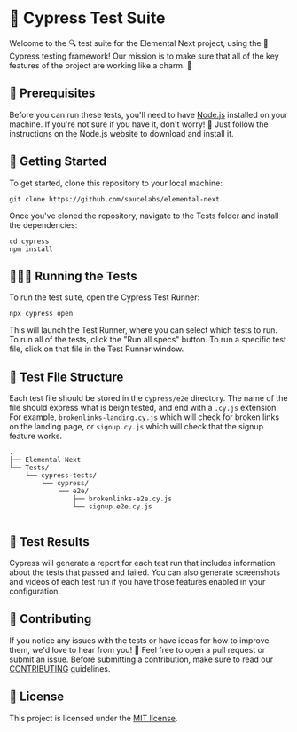 # 🚀 Cypress Test Suite

Welcome to the 🔍 test suite for the Elemental Next project, using the 🌲 Cypress testing framework! Our mission is to make sure that all of the key features of the project are working like a charm. 💪

## 📜 Prerequisites

Before you can run these tests, you'll need to have [Node.js](https://nodejs.org/en/) installed on your machine. If you're not sure if you have it, don't worry! 🤔 Just follow the instructions on the Node.js website to download and install it.

## 🚀 Getting Started

To get started, clone this repository to your local machine:

```
git clone https://github.com/saucelabs/elemental-next
```

Once you've cloned the repository, navigate to the Tests folder and install the dependencies:

```
cd cypress
npm install
```

## 🏃🏽‍♀️ Running the Tests

To run the test suite, open the Cypress Test Runner:

```
npx cypress open
```

This will launch the Test Runner, where you can select which tests to run. To run all of the tests, click the "Run all specs" button. To run a specific test file, click on that file in the Test Runner window.

## 📄 Test File Structure

Each test file should be stored in the `cypress/e2e` directory. The name of the file should express what is beign tested, and end with a `.cy.js` extension. For example, `brokenlinks-landing.cy.js` which will check for broken links on the landing page, or `signup.cy.js` which will check that the signup feature works.

```
.
├── Elemental Next
└── Tests/
    └── cypress-tests/
        └── cypress/
            └── e2e/
                ├── brokenlinks-e2e.cy.js
                └── signup.e2e.cy.js
                
```

## 🎉 Test Results

Cypress will generate a report for each test run that includes information about the tests that passed and failed. You can also generate screenshots and videos of each test run if you have those features enabled in your configuration.

## 🤝 Contributing

If you notice any issues with the tests or have ideas for how to improve them, we'd love to hear from you! 🙌 Feel free to open a pull request or submit an issue. Before submitting a contribution, make sure to read our [CONTRIBUTING](https://github.com/saucelabs/elemental-next/blob/main/CONTRIBUTING.md) guidelines.

## 📜 License

This project is licensed under the [MIT license](https://github.com/saucelabs/elemental-next/blob/main/LICENSE).